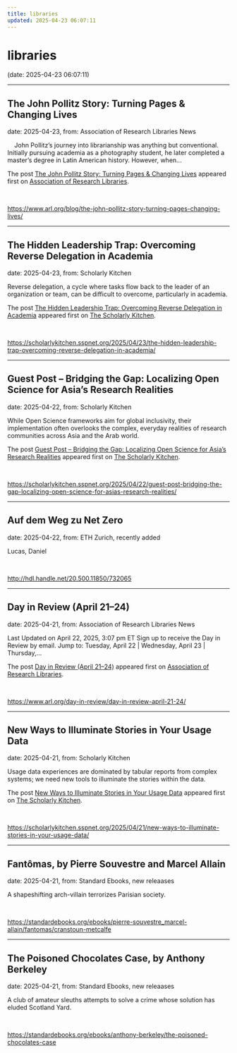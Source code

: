 ```yaml
---
title: libraries
updated: 2025-04-23 06:07:11
---
```


# libraries

(date: 2025-04-23 06:07:11)

---

## The John Pollitz Story: Turning Pages & Changing Lives

date: 2025-04-23, from: Association of Research Libraries News

<p>    John Pollitz’s journey into librarianship was anything but conventional. Initially pursuing academia as a photography student, he later completed a master’s degree in Latin American history. However, when...</p>
<p>The post <a href="https://www.arl.org/blog/the-john-pollitz-story-turning-pages-changing-lives/">The John Pollitz Story: Turning Pages &#038; Changing Lives</a> appeared first on <a href="https://www.arl.org">Association of Research Libraries</a>.</p>
 

<br> 

<https://www.arl.org/blog/the-john-pollitz-story-turning-pages-changing-lives/>

---

## The Hidden Leadership Trap: Overcoming Reverse Delegation in Academia

date: 2025-04-23, from: Scholarly Kitchen

<p>Reverse delegation, a cycle where tasks flow back to the leader of an organization or team, can be difficult to overcome, particularly in academia.</p>
<p>The post <a href="https://scholarlykitchen.sspnet.org/2025/04/23/the-hidden-leadership-trap-overcoming-reverse-delegation-in-academia/">The Hidden Leadership Trap: Overcoming Reverse Delegation in Academia</a> appeared first on <a href="https://scholarlykitchen.sspnet.org">The Scholarly Kitchen</a>.</p>
 

<br> 

<https://scholarlykitchen.sspnet.org/2025/04/23/the-hidden-leadership-trap-overcoming-reverse-delegation-in-academia/>

---

## Guest Post – Bridging the Gap: Localizing Open Science for Asia’s Research Realities

date: 2025-04-22, from: Scholarly Kitchen

<p>While Open Science frameworks aim for global inclusivity, their implementation often overlooks the complex, everyday realities of research communities across Asia and the Arab world.</p>
<p>The post <a href="https://scholarlykitchen.sspnet.org/2025/04/22/guest-post-bridging-the-gap-localizing-open-science-for-asias-research-realities/">Guest Post – Bridging the Gap: Localizing Open Science for Asia’s Research Realities</a> appeared first on <a href="https://scholarlykitchen.sspnet.org">The Scholarly Kitchen</a>.</p>
 

<br> 

<https://scholarlykitchen.sspnet.org/2025/04/22/guest-post-bridging-the-gap-localizing-open-science-for-asias-research-realities/>

---

## Auf dem Weg zu Net Zero

date: 2025-04-22, from: ETH Zurich, recently added

Lucas, Daniel 

<br> 

<http://hdl.handle.net/20.500.11850/732065>

---

## Day in Review (April 21–24)

date: 2025-04-21, from: Association of Research Libraries News

<p>Last Updated on April 22, 2025, 3:07 pm ET Sign up to receive the Day in Review by email. Jump to: Tuesday, April 22 &#124; Wednesday, April 23 &#124; Thursday,...</p>
<p>The post <a href="https://www.arl.org/day-in-review/day-in-review-april-21-24/">Day in Review (April 21–24)</a> appeared first on <a href="https://www.arl.org">Association of Research Libraries</a>.</p>
 

<br> 

<https://www.arl.org/day-in-review/day-in-review-april-21-24/>

---

## New Ways to Illuminate Stories in Your Usage Data

date: 2025-04-21, from: Scholarly Kitchen

<p>Usage data experiences are dominated by tabular reports from complex systems; we need new tools to illuminate the stories within the data.</p>
<p>The post <a href="https://scholarlykitchen.sspnet.org/2025/04/21/new-ways-to-illuminate-stories-in-your-usage-data/">New Ways to Illuminate Stories in Your Usage Data</a> appeared first on <a href="https://scholarlykitchen.sspnet.org">The Scholarly Kitchen</a>.</p>
 

<br> 

<https://scholarlykitchen.sspnet.org/2025/04/21/new-ways-to-illuminate-stories-in-your-usage-data/>

---

## Fantômas, by Pierre Souvestre and Marcel Allain

date: 2025-04-21, from: Standard Ebooks, new releaases

A shapeshifting arch-villain terrorizes Parisian society. 

<br> 

<https://standardebooks.org/ebooks/pierre-souvestre_marcel-allain/fantomas/cranstoun-metcalfe>

---

## The Poisoned Chocolates Case, by Anthony Berkeley

date: 2025-04-21, from: Standard Ebooks, new releaases

A club of amateur sleuths attempts to solve a crime whose solution has eluded Scotland Yard. 

<br> 

<https://standardebooks.org/ebooks/anthony-berkeley/the-poisoned-chocolates-case>

